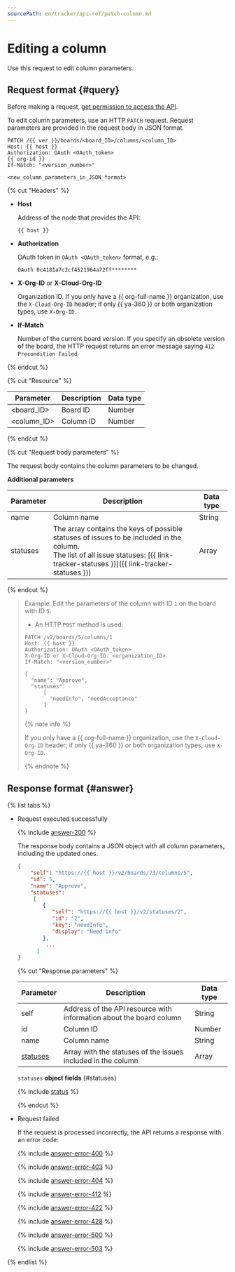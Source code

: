 ```yaml
---
sourcePath: en/tracker/api-ref/patch-column.md
---
```

# Editing a column

Use this request to edit column parameters.

## Request format {#query}

Before making a request, [get permission to access the API](concepts/access.md).

To edit column parameters, use an HTTP `PATCH` request. Request parameters are provided in the request body in JSON format.

```
PATCH /{{ ver }}/boards/<board_ID>/columns/<column_ID>
Host: {{ host }}
Authorization: OAuth <OAuth_token>
{{ org-id }}
If-Match: "<version_number>"

<new_column_parameters_in_JSON_format>
```

{% cut "Headers" %}

- **Host**

   Address of the node that provides the API:

   ```
   {{ host }}
   ```

- **Authorization**

   OAuth token in `OAuth <OAuth_token>` format, e.g.:

   ```
   OAuth 0c4181a7c2cf4521964a72ff********
   ```


- **X-Org-ID** or **X-Cloud-Org-ID**

   Organization ID. If you only have a {{ org-full-name }} organization, use the `X-Cloud-Org-ID` header; if only {{ ya-360 }} or both organization types, use `X-Org-ID`.


- **If-Match**

   Number of the current board version. If you specify an obsolete version of the board, the HTTP request returns an error message saying `412 Precondition Failed`.

{% endcut %}

{% cut "Resource" %}

| Parameter | Description | Data type |
----- | ----- | -----
| \<board_ID\> | Board ID | Number |
| \<column_ID\> | Column ID | Number |

{% endcut %}

{% cut "Request body parameters" %}

The request body contains the column parameters to be changed.

**Additional parameters**

| Parameter | Description | Data type |
-------- | -------- | ----------
| name | Column name | String |
| statuses | The array contains the keys of possible statuses of issues to be included in the column.<br/>The list of all issue statuses: [{{ link-tracker-statuses }}]({{ link-tracker-statuses }}) | Array |

{% endcut %}

> Example: Edit the parameters of the column with ID `1` on the board with ID `5`.
>
> - An HTTP `POST` method is used.
>
> ```
> PATCH /v2/boards/5/columns/1
> Host: {{ host }}
> Authorization: OAuth <OAuth_token>
> X-Org-ID or X-Cloud-Org-ID: <organization_ID>
> If-Match: "<version_number>"
>
> {
>   "name": "Approve",
>   "statuses":
>       [
>         "needInfo", "needAcceptance"
>       ]
> }
> ```
> {% note info %}
>
> If you only have a {{ org-full-name }} organization, use the `X-Cloud-Org-ID` header; if only {{ ya-360 }} or both organization types, use `X-Org-ID`.
>
> {% endnote %}

## Response format {#answer}

{% list tabs %}

- Request executed successfully

   {% include [answer-200](../_includes/tracker/api/answer-200.md) %}

   The response body contains a JSON object with all column parameters, including the updated ones.

   ```json
   {
       "self": "https://{{ host }}/v2/boards/73/columns/5",
       "id": 5,
       "name": "Approve",
       "statuses":
        [
           {
              "self": "https://{{ host }}/v2/statuses/2",
              "id": "2",
              "key": "needInfo",
              "display": "Need info"
           },
            ...
         ]
   }
   ```

   {% cut "Response parameters" %}

   | Parameter | Description | Data type |
   -------- | -------- | ----------
   | self | Address of the API resource with information about the board column | String |
   | id | Column ID | Number |
   | name | Column name | String |
   | [statuses](#statuses) | Array with the statuses of the issues included in the column | Array |

   `statuses` **object fields** {#statuses}

   {% include [status](../_includes/tracker/api/status.md) %}

   {% endcut %}

- Request failed

   If the request is processed incorrectly, the API returns a response with an error code:

   {% include [answer-error-400](../_includes/tracker/api/answer-error-400.md) %}

   {% include [answer-error-403](../_includes/tracker/api/answer-error-403.md) %}

   {% include [answer-error-404](../_includes/tracker/api/answer-error-404.md) %}

   {% include [answer-error-412](../_includes/tracker/api/answer-error-412.md) %}

   {% include [answer-error-422](../_includes/tracker/api/answer-error-422.md) %}

   {% include [answer-error-428](../_includes/tracker/api/answer-error-428.md) %}

   {% include [answer-error-500](../_includes/tracker/api/answer-error-500.md) %}

   {% include [answer-error-503](../_includes/tracker/api/answer-error-503.md) %}

{% endlist %}
